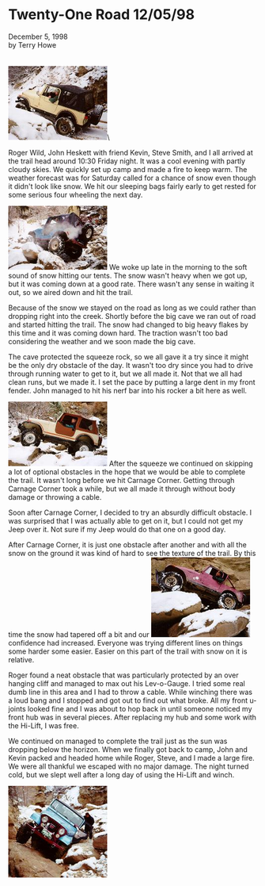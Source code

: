 # Twenty-One Road 12/05/98

December 5, 1998\
by Terry Howe\
\
\
[![Steve trying to avoid body damage](/images/terry/trail/tr981202_.jpg)](/images/terry/trail/tr981202.jpg)\

Roger Wild, John Heskett with friend Kevin, Steve Smith, and I all arrived at the trail head around 10:30 Friday night. It was a cool evening with partly cloudy skies. We quickly set up camp and made a fire to keep warm. The weather forecast was for Saturday called for a chance of snow even though it didn\'t look like snow. We hit our sleeping bags fairly early to get rested for some serious four wheeling the next day.

[![Roger on Carnage Corner](/images/terry/trail/tr981204_.jpg)](/images/terry/trail/tr981204.jpg) We woke up late in the morning to the soft sound of snow hitting our tents. The snow wasn\'t heavy when we got up, but it was coming down at a good rate. There wasn\'t any sense in waiting it out, so we aired down and hit the trail.

Because of the snow we stayed on the road as long as we could rather than dropping right into the creek. Shortly before the big cave we ran out of road and started hitting the trail. The snow had changed to big heavy flakes by this time and it was coming down hard. The traction wasn\'t too bad considering the weather and we soon made the big cave.

The cave protected the squeeze rock, so we all gave it a try since it might be the only dry obstacle of the day. It wasn\'t too dry since you had to drive through running water to get to it, but we all made it. Not that we all had clean runs, but we made it. I set the pace by putting a large dent in my front fender. John managed to hit his nerf bar into his rocker a bit here as well.

[![John on Carnage Corner](/images/terry/trail/tr981205_.jpg)](/images/terry/trail/tr981205.jpg) After the squeeze we continued on skipping a lot of optional obstacles in the hope that we would be able to complete the trail. It wasn\'t long before we hit Carnage Corner. Getting through Carnage Corner took a while, but we all made it through without body damage or throwing a cable.

Soon after Carnage Corner, I decided to try an absurdly difficult obstacle. I was surprised that I was actually able to get on it, but I could not get my Jeep over it. Not sure if my Jeep would do that one on a good day.

After Carnage Corner, it is just one obstacle after another and with all the snow on the ground it was kind of hard to see the texture of the trail. By this time the snow had tapered off a bit and our [![Terry on an optional rock](/images/terry/trail/tr981201_.jpg)](/images/terry/trail/tr981201.jpg) confidence had increased. Everyone was trying different lines on things some harder some easier. Easier on this part of the trail with snow on it is relative.

Roger found a neat obstacle that was particularly protected by an over hanging cliff and managed to max out his Lev-o-Gauge. I tried some real dumb line in this area and I had to throw a cable. While winching there was a loud bang and I stopped and got out to find out what broke. All my front u-joints looked fine and I was about to hop back in until someone noticed my front hub was in several pieces. After replacing my hub and some work with the Hi-Lift, I was free.

We continued on managed to complete the trail just as the sun was dropping below the horizon. When we finally got back to camp, John and Kevin packed and headed home while Roger, Steve, and I made a large fire. We were all thankful we escaped with no major damage. The night turned cold, but we slept well after a long day of using the Hi-Lift and winch.

[![Roger and 45 degrees plus](/images/terry/trail/tr981203_.jpg)](/images/terry/trail/tr981203.jpg)
